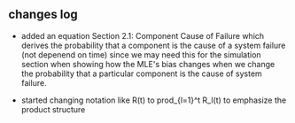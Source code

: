 ## changes log

- added an equation Section 2.1: Component Cause of Failure which derives the
  probability that a component is the cause of a system failure (not depenend
  on time) since we may need this for the simulation section when showing how
  the MLE's bias changes when we change the probability that a particular
  component is the cause of system failure.

- started changing notation like R(t) to prod_{l=1}^t R_l(t) to emphasize the product structure
